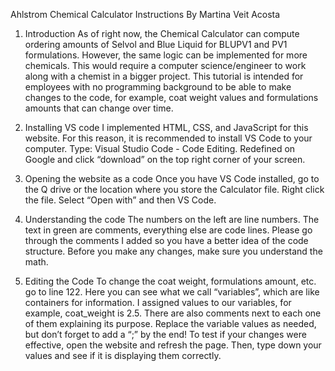 Ahlstrom Chemical Calculator Instructions
By Martina Veit Acosta

1.	Introduction
As of right now, the Chemical Calculator can compute ordering amounts of Selvol and Blue Liquid for BLUPV1 and PV1 formulations. However, the same logic can be implemented for more chemicals. This would require a computer science/engineer to work along with a chemist in a bigger project. This tutorial is intended for employees with no programming background to be able to make changes to the code, for example, coat weight values and formulations amounts that can change over time. 

2.	Installing VS code
I implemented HTML, CSS, and JavaScript for this website. For this reason, it is recommended to install VS Code to your computer. Type: Visual Studio Code - Code Editing. Redefined on Google and click “download” on the top right corner of your screen.

3.	Opening the website as a code
Once you have VS Code installed, go to the Q drive or the location where you store the Calculator file.
Right click the file.
Select “Open with” and then VS Code.

4. Understanding the code
The numbers on the left are line numbers. The text in green are comments, everything else are code lines. Please go through the comments I added so you have a better idea of the code structure. Before you make any changes, make sure you understand the math.

5.	Editing the Code
To change the coat weight, formulations amount, etc. go to line 122. 
Here you can see what we call “variables”, which are like containers for information. I assigned values to our variables, for example, coat_weight is 2.5. There are also comments next to each one of them explaining its purpose. Replace the variable values as needed, but don’t forget to add a “;” by the end!
To test if your changes were effective, open the website and refresh the page. Then, type down your values and see if it is displaying them correctly.
